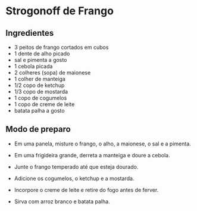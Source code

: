 # Strogonoff de Frango
## Ingredientes

- 3 peitos de frango cortados em cubos
- 1 dente de alho picado
- sal e pimenta a gosto
- 1 cebola picada
- 2 colheres (sopa) de maionese
- 1 colher de manteiga
- 1/2 copo de ketchup
- 1/3 copo de mostarda
- 1 copo de cogumelos
- 1 copo de creme de leite
- batata palha a gosto

## Modo de preparo
- Em uma panela, misture o frango, o alho, a maionese, o sal e a pimenta.

- Em uma frigideira grande, derreta a manteiga e doure a cebola.

- Junte o frango temperado até que esteja dourado.

- Adicione os cogumelos, o ketchup e a mostarda.

- Incorpore o creme de leite e retire do fogo antes de ferver.

- Sirva com arroz branco e batata palha.

